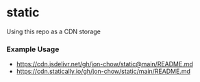 # static
Using this repo as a CDN storage

### Example Usage
- https://cdn.jsdelivr.net/gh/jon-chow/static@main/README.md
- https://cdn.statically.io/gh/jon-chow/static/main/README.md

